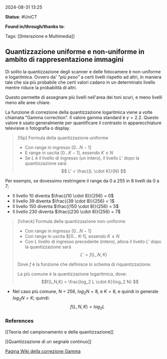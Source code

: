 2024-08-31 13:25

<b>Status</b>: #UniCT

<b>Found in/through/thanks to</b>: 

Tags: [[Interazione e Multimedia]]

## Quantizzazione uniforme e non-uniforme in ambito di rappresentazione immagini

Di solito la quantizzazione degli scanner e delle fotocamere è non-uniforme e logaritmica. Ovvero da' *"più peso"* a certi livelli rispetto ad altri, in maniera tale che sia più probabile che certi valori cadano in un determinato livello mentre riduce la probabilità di altri.

Questo permette di assegnare più livelli nell'area dei toni scuri, e meno livelli meno alle aree chiare.

La funzione di correzione della quantizzazione logaritmica viene a volte chiamata "Gamma correction". Il valore gamma standard è $\gamma = 2.2$. Questo valore è usato generalmente per quantificare il contrasto in apparecchiature televisive o fotografia o display.  

>[!tip] Formula della quantizzazione uniforme
> * Con range in ingresso $[0... N-1]$
> * E range in uscita $[0...K-1]$, essendo $K \leq N$
> * Se $L$ è il livello di ingresso (un intero), il livello $L'$ dopo la quantizzazione sarà 
> $$ L' = \frac{(L \cdot K)}{N} $$

Per esempio, se dovessimo restringere il range da 0 a 255 in 8 livelli da 0 a 7; 

* Il livello 10 diventa $\frac{(10 \cdot 8)}{256} = 0$
* Il livello 39 diventa $\frac{(39 \cdot 8)}{256} = 1$
* Il livello 150 diventa $\frac{(150 \cdot 8)}{256} = 5$
* Il livello 230 diventa $\frac{(230 \cdot 8)}{256} = 7$

>[!check] Formula della quantizzazione non-uniforme
>* Con range in ingresso $[0... N-1]$
>* Con range in uscita $[0... K-1], essendo $K \leq N$
>* Con $L$ livello di ingresso precedente (intero), allora il livello $L'$ dopo la quantizzazione sarà
>$$L' = f(L,N,K)$$
>
>Dove $f$ è la funzione che definisce lo schema di riquantizzazione. 
>
>La più comune è la quantizzazione logaritmica, dove:
>$$f(L,N,K) = \frac{log_2 L \cdot K}{log_2 N} $$
>

* Nel caso più comune, N = 256, $log_2 N = 8$, e $K = 8$, e quindi in generale $log_2 N = K$; quindi: $$f(L, N, K) = log_2 L$$
### References

[[Teoria del campionamento e della quantizzazione]]

[[Quantizzazione di un segnale continuo]]

[Pagina Wiki della correzione Gamma](https://it.wikipedia.org/wiki/Correzione_di_gamma)
